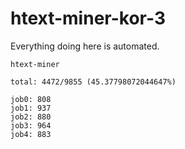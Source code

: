 # htext-miner-kor-3

Everything doing here is automated.

```
htext-miner

total: 4472/9855 (45.37798072044647%)

job0: 808
job1: 937
job2: 880
job3: 964
job4: 883
```